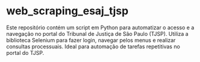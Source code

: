 # web_scraping_esaj_tjsp
Este repositório contém um script em Python para automatizar o acesso e a navegação no portal do Tribunal de Justiça de São Paulo (TJSP). Utiliza a biblioteca Selenium para fazer login, navegar pelos menus e realizar consultas processuais. Ideal para automação de tarefas repetitivas no portal do TJSP.
